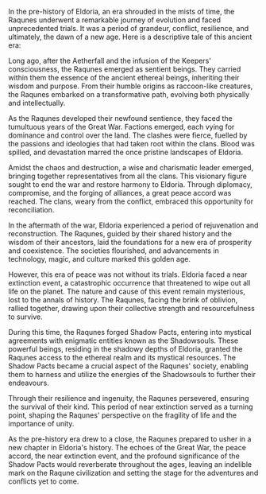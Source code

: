 In the pre-history of Eldoria, an era shrouded in the mists of time, the Raqunes underwent a remarkable journey of evolution and faced unprecedented trials. It was a period of grandeur, conflict, resilience, and ultimately, the dawn of a new age. Here is a descriptive tale of this ancient era:

Long ago, after the Aetherfall and the infusion of the Keepers' consciousness, the Raqunes emerged as sentient beings. They carried within them the essence of the ancient ethereal beings, inheriting their wisdom and purpose. From their humble origins as raccoon-like creatures, the Raqunes embarked on a transformative path, evolving both physically and intellectually.

As the Raqunes developed their newfound sentience, they faced the tumultuous years of the Great War. Factions emerged, each vying for dominance and control over the land. The clashes were fierce, fuelled by the passions and ideologies that had taken root within the clans. Blood was spilled, and devastation marred the once pristine landscapes of Eldoria.

Amidst the chaos and destruction, a wise and charismatic leader emerged, bringing together representatives from all the clans. This visionary figure sought to end the war and restore harmony to Eldoria. Through diplomacy, compromise, and the forging of alliances, a great peace accord was reached. The clans, weary from the conflict, embraced this opportunity for reconciliation.

In the aftermath of the war, Eldoria experienced a period of rejuvenation and reconstruction. The Raqunes, guided by their shared history and the wisdom of their ancestors, laid the foundations for a new era of prosperity and coexistence. The societies flourished, and advancements in technology, magic, and culture marked this golden age.

However, this era of peace was not without its trials. Eldoria faced a near extinction event, a catastrophic occurrence that threatened to wipe out all life on the planet. The nature and cause of this event remain mysterious, lost to the annals of history. The Raqunes, facing the brink of oblivion, rallied together, drawing upon their collective strength and resourcefulness to survive.

During this time, the Raqunes forged Shadow Pacts, entering into mystical agreements with enigmatic entities known as the Shadowsouls. These powerful beings, residing in the shadowy depths of Eldoria, granted the Raqunes access to the ethereal realm and its mystical resources. The Shadow Pacts became a crucial aspect of the Raqunes' society, enabling them to harness and utilize the energies of the Shadowsouls to further their endeavours.

Through their resilience and ingenuity, the Raqunes persevered, ensuring the survival of their kind. This period of near extinction served as a turning point, shaping the Raqunes' perspective on the fragility of life and the importance of unity.

As the pre-history era drew to a close, the Raqunes prepared to usher in a new chapter in Eldoria's history. The echoes of the Great War, the peace accord, the near extinction event, and the profound significance of the Shadow Pacts would reverberate throughout the ages, leaving an indelible mark on the Raqune civilization and setting the stage for the adventures and conflicts yet to come.